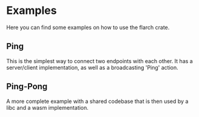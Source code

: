 # Examples

Here you can find some examples on how to use the flarch crate.

## Ping

This is the simplest way to connect two endpoints with each
other.
It has a server/client implementation, as well as a broadcasting
'Ping' action.

## Ping-Pong

A more complete example with a shared codebase that is then used by
a libc and a wasm implementation.